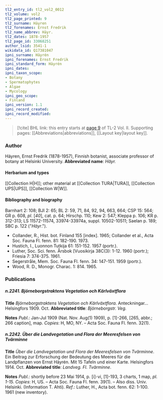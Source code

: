 ```yaml
---
tl2_entry_id: tl2_vol2_0012
tl2_volume: vol2
tl2_page_printed: 9
tl2_surname: Häyren
tl2_forenames: Ernst Fredrik
tl2_name_abbrev: Häyr.
tl2_dates: 1878-1957
tl2_page_id: 33068251
author_lsid: 3541-1
wikidata_id: Q17381047
ipni_surname: Häyrén
ipni_forenames: Ernst Fredrik
ipni_standard_form: Häyrén
ipni_dates: 
ipni_taxon_scope: 
- Botany
- Spermatophytes
- Algae
- Mycology
ipni_geo_scope: 
- Finland
ipni_version: 1.1
ipni_record_created: 
ipni_record_modified:
---
```



> [!cite] BHL link: this entry starts at [page 9](https://www.biodiversitylibrary.org/page/33068251) of TL-2 Vol. II.
> Supporting pages: [[Abbreviations|abbreviations]], [[Layout key|layout key]].

### Author

Häyren, Ernst Fredrik (1878-1957), Finnish botanist, associate professor of botany at Helsinki University. 
**Abbreviated name**: *Häyr.*

#### Herbarium and types

[[Collection H|H]]; other material at [[Collection TURA|TURA]], [[Collection UPS|UPS]], [[Collection W|W]].

#### Bibliography and biography

Barnhart 2: 108; BJI 2: 65; BL 2: 59, 71, 84, 92, 94, 663, 664; CSP 15: 564; GR p. 608, *pl*. \[*40*\], cat. p. 64; Hirschp. 110; Kew 2: 547; Kleppa p. 106; KR p. 312-313; LS 11572-11574, 33974-33974a, suppl. 10502-10511; Saelan p. 189; SBC p. 122 ("*Häyr*.").
- Collander, R., Hist. bot. Finland 155 \[index\]. 1965; Collander et al., Acta Soc. Fauna Fl. fenn. 81: 182-190. 1973.
- Hustich, I., Luonnon Tutkija 61: 151-152. 1957 (portr.).
- Luther, Soc. Sci. fenn. Årsbok \[Vuosikirja 38C(3): 1-12. 1960 (portr.); Friesia 7: 374-375. 1961.
- Segerstråle, Mem. Soc. Fauna Fl. fenn. 34: 147-151. 1959 (portr.).
- Wood, R. D., Monogr. Charac. 1: 814. 1965.

### Publications

##### n.2241. Björneborgstraktens Vegetation och Kärlväxtflora

**Title**
*Björneborgstraktens Vegetation och Kärlväxtflora*. Anteckningar... Helsingfors 1909. Oct.
**Abbreviated title**: *Björneborgstr. Veg.*

**Notes**
*Publ*.: Jan-Jul 1909 (Nat. Nov. Aug(1) 1909), p. \[1\]-266, \[265, abbr.; 266 caption\], map.
*Copies*: H, MO, NY. – Acta Soc. Fauna Fl. fenn. 32(1).

##### n.2242. Über die Landvegetation und Flora der Meeresfelsen von Tvärminne

**Title**
*Über die Landvegetation und Flora der Meeresfelsen von Tvärminne*. Ein Beitrag zur Erforschung der Bedeutung des Meeres für die Landpflanzen von Ernst Häyrén. Mit 15 Tafeln und einer Karte. Helsingfors 1914. Oct.
**Abbreviated title**: *Landveg. Fl. Tvärminne*.

**Notes**
*Publ*.: shortly before 23 Mai 1914, p. \[i\]-vi, \[1\]-193, 3 charts, 1 map, *pl. 1-15. Copies*: H, US. – Acta Soc. Fauna Fl. fenn. 39(1). – Also diss. Univ. Helsinki. (Information T. Ahti).
*Ref*.: Luther, H., Acta bot. fenn. 62: 1-100. 1961 (new inventory).

